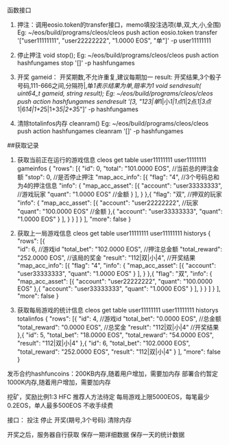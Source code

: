 函数接口
1. 押注：调用eosio.token的transfer接口，memo填投注选项(单,双,大,小,全围)
Eg: ~/eos/build/programs/cleos/cleos  push action eosio.token transfer '["user11111111", "user22222222", "1.0000 EOS", "单"]' -p user11111111
   
2. 停止押注
void stop();
Eg: ~/eos/build/programs/cleos/cleos  push action hashfungames stop '[]' -p hashfungames

3. 开奖
gameid： 开奖期数,不允许重复,建议每期加一
result: 开奖结果,3个骰子号码,111-666之间,分隔符|,单*1表示结果为单,赔率为1
void sendresult( uint64_t gameid, string result);
Eg: ~/eos/build/programs/cleos/cleos  push action hashfungames sendresult '[3, "123|单*1|小*1|1点*1|2点*1|3点*1|6*14|1+2*5|1+3*5|2+3*5"]' -p hashfungames

4. 清除totalinfos内存
cleanram()
Eg: ~/eos/build/programs/cleos/cleos  push action hashfungames cleanram '[]' -p hashfungames


##获取记录

1. 获取当前正在运行的游戏信息
cleos get table user11111111 user11111111 gameinfos
{
  "rows": [{
      "id": 0,
      "total": "101.0000 EOS",      //当前总的押注金额
      "stop": 0,                    //是否停止押注
      "map_acc_info": [{
          "flag": "4",              //3个号码总和为4的押注信息
          "info": {
            "map_acc_asset": [{
                "account": "user33333333",  //游戏玩家
                "quant": "1.0000 EOS"       //金额
              }
            ],
          }
        },{
          "flag": "双",                      //押双的玩家
          "info": {
            "map_acc_asset": [{
                "account": "user22222222",  //玩家
                "quant": "100.0000 EOS"     //金额
              },{
               "account": "user33333333",
               "quant": "1.0000 EOS"
             }
            ],
          }
        }
      ]
    }
  ],
  "more": false
}


2. 获取上一局游戏信息
cleos  get table user11111111 user11111111 historys
{
  "rows": [{        
      "id": 6,                          //游戏id
      "total_bet": "102.0000 EOS",      //押注总金额
      "total_reward": "252.0000 EOS",   //该局的奖金
      "result": "112|双|小|4",           //开奖结果
      "map_acc_info": [{
          "flag": "4",
          "info": {
            "map_acc_asset": [{
                "account": "user33333333",
                "quant": "1.0000 EOS"
              }
            ],
          }
        },{
          "flag": "双",
          "info": {
            "map_acc_asset": [{
                "account": "user22222222",
                "quant": "100.0000 EOS"
              },{
                "account": "user33333333",
                "quant": "1.0000 EOS"
              }
            ],
          }
        }
      ]
    }
  ],
  "more": false
}


3. 获取每局游戏的统计信息
cleos  get table user11111111 user11111111 historys totalinfos
{
  "rows": [{
      "id": 4,                      //游戏id
      "total_bet": "0.0000 EOS",    //总金额
      "total_reward": "0.0000 EOS", //总奖金
      "result": "112|双|小|4"       //开奖结果
    },{
      "id": 5,
      "total_bet": "18.0000 EOS",
      "total_reward": "54.0000 EOS",
      "result": "112|双|小|4"
    },{
      "id": 6,
      "total_bet": "102.0000 EOS",
      "total_reward": "252.0000 EOS",
      "result": "112|双|小|4"
    }
  ],
  "more": false
}



发币合约hashfuncoins：200KB内存,随着用户增加，需要加内存
部署合约暂定1000K内存,随着用户增加，需要加内存


挖矿，奖励比例1:3 HFC
推荐人方法待定
每局游戏上限5000EOS，每笔最少0.2EOS，单人最多500EOS
不收手续费

接口：
投注
停止
开奖(期号,3个号码)
清除内存



开奖之后，服务器自行获取
保存一期详细数据
保存一天的统计数据
